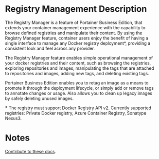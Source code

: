 # Registry Management Description

The Registry Manager is a feature of Portainer Business Edition, that extends your container management experience with the capability to browse defined registries and manipulate their content. By using the Registry Manager feature, container users enjoy the benefit of having a single interface to manage any Docker registry deployment*, providing a consistent look and feel across any provider.

The Registry Manager feature enables simple operational management of your docker registries and their content, such as browsing the registries, exploring repositories and images, manipulating the tags that are attached to repositories and images, adding new tags, and deleting existing tags. 

Portainer Business Edition enables you to retag an image as a means to promote it through the deployment lifecycle, or simply add or remove tags to annotate changes or usage. Also allows you to clean up legacy images by safely deleting unused images.

<b>*</b> The registry must support Docker Registry API v2. Currently supported registries: Private Docker registry, Azure Container Registry, Sonatype Nexus3.

# Notes

[Contribute to these docs](https://github.com/portainer/portainer-docs/blob/master/contributing.md).